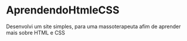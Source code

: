 # AprendendoHtmleCSS
 
Desenvolvi um site simples, para uma massoterapeuta afim de aprender mais sobre HTML e CSS 
